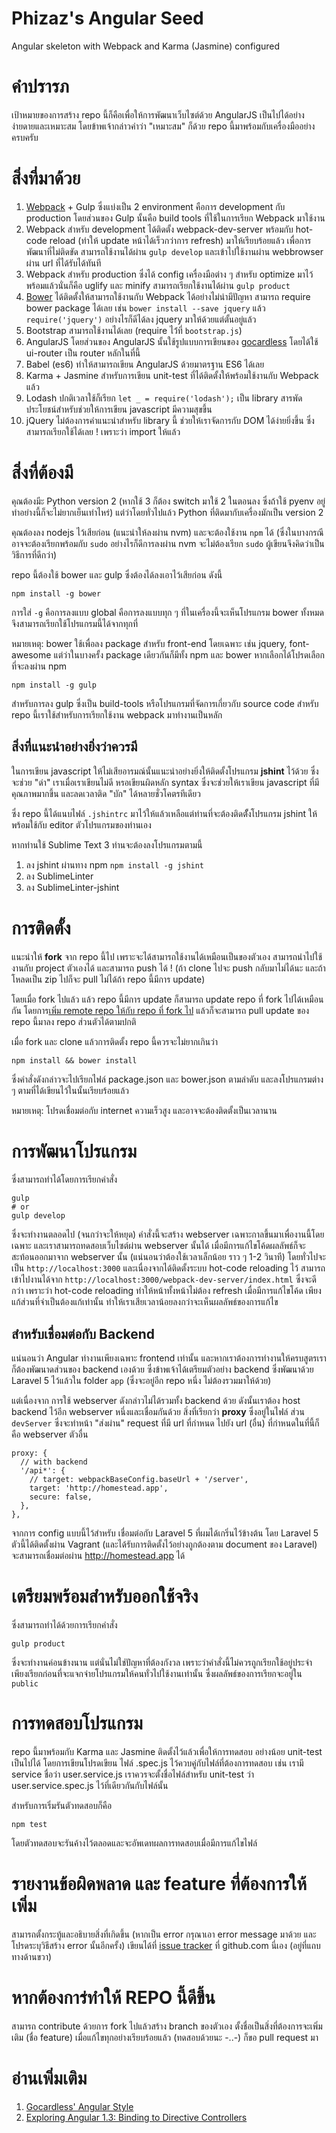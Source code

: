 # Phizaz's Angular Seed
Angular skeleton with Webpack and Karma (Jasmine) configured

# คำปรารภ
เป้าหมายของการสร้าง repo นี้ก็คือเพื่อให้การพัฒนาเว็บไซต์ด้วย AngularJS เป็นไปได้อย่างง่ายดายและเหมาะสม โดยข้าพเจ้ากล่าวคำว่า "เหมาะสม"​ ก็ด้วย repo นี้มาพร้อมกับเครื่องมืออย่างครบครับ

# สิ่งที่มาด้วย

1. [Webpack](https://webpack.github.io/) + Gulp ซึ่งแบ่งเป็น 2 environment คือการ development กับ production โดยส่วนของ Gulp นั้นคือ build tools ที่ใช้ในการเรียก Webpack มาใช้งาน
2. Webpack สำหรับ development ได้ติดตั้ง webpack-dev-server พร้อมกับ hot-code reload (ทำให้ update หน้าได้เร็วกว่าการ refresh) มาให้เรียบร้อยแล้ว เพื่อการพัฒนาที่ไม่ติดขัด สามารถใช้งานได้ผ่าน `gulp develop` และเข้าไปใช้งานผ่าน webbrowser ผ่าน url ที่ได้รับได้ทันที
3. Webpack สำหรับ production ซึ่งได้ config เครื่องมือต่าง ๆ สำหรับ optimize มาไว้พร้อมแล้วนั่นก็คือ uglify และ minify สามารถเรียกใช้งานได้ผ่าน `gulp product`
3. [Bower](http://bower.io/) ได้ติดตั้งให้สามารถใช้งานกับ Webpack ได้อย่างไม่น่ามีปัญหา สามารถ require bower package ได้เลย เช่น `bower install --save jquery` แล้ว `require('jquery')` อย่างไรก็ดีได้ลง jquery มาให้ด้วยแต่ตั้นอยู่แล้ว
4. Bootstrap สามารถใช้งานได้เลย (require ไว้่ที่ `bootstrap.js`)
5. AngularJS โดยส่วนของ AngularJS นั้นใช้รูปแบบการเขียนของ [gocardless](https://github.com/gocardless/angularjs-style-guide) โดยได้ใช้ ui-router เป็น router หลักในที่นี้
6. Babel (es6) ทำให้สามารถเขียน AngularJS ด้วยมาตรฐาน ES6 ได้เลย
7. Karma + Jasmine สำหรับการเขียน unit-test ที่ได้ติดตั้งให้พร้อมใช้งานกับ Webpack แล้ว
8. Lodash ปกติเวลาใช้ก็เรียก `let _ = require('lodash');` เป็น library สารพัดประโยชน์สำหรับช่วยให้การเขียน javascript มีความสุขขึ้น
9. jQuery ไม่ต้องการคำแนะนำสำหรับ library นี้ ช่วยให้เราจัดการกับ DOM ได้ง่ายยิ่งขึ้น ซึ่งสามารถเรียกใช้ได้เลย ! เพราะว่า import ให้แล้ว

# สิ่งที่ต้องมี
คุณต้องมีะ Python version 2 (หากใช้ 3 ก็ต้อง switch มาใช้ 2 ในตอนลง ซึ่งถ้าใช้ pyenv อยู่ทำอย่างนี้ก็จะไม่ยากเย็นเท่าไหร่) แต่ว่าโดยทั่วไปแล้ว Python ที่ติดมากับเครื่องมักเป็น version 2

คุณต้องลง nodejs ไว้เสียก่อน (แนะนำให้ลงผ่าน nvm) และจะต้องใช้งาน `npm` ได้ (ซึ่งในบางกรณี อาจจะต้องเรียกพร้อมกับ `sudo` อย่างไรก็ดีการลงผ่าน nvm จะไม่ต้องเรียก `sudo` ผู้เขียนจึงคิดว่าเป็นวิธีการที่ดีกว่า)

repo นี้ต้องใช้ bower และ gulp ซึ่งต้องได้ลงเอาไว้เสียก่อน ดังนี้


```
npm install -g bower
```

การใส่ `-g` คือการลงแบบ global คือการลงแบบทุก ๆ ที่ในเครื่องนี้จะเห็นโปรแกรม bower ทั้งหมด จึงสามารถเรียกใช้โปรแกรมนี้ได้จากทุกที่

หมายเหตุ: bower ใช้เพื่อลง package สำหรับ front-end โดยเฉพาะ เช่น jquery, font-awesome แต่ว่าในบางครั้ง package เดียวกันก็มีทั้ง npm และ bower หากเลือกได้โปรดเลือกที่จะลงผ่าน npm

```
npm install -g gulp
```

สำหรับการลง gulp ซึ่งเป็น build-tools หรือโปรแกรมที่จัดการเกี่ยวกับ source code สำหรับ repo นี้เราใช้สำหรับการเรียกใช้งาน webpack มาทำงานเป็นหลัก

## สิ่งที่แนะนำอย่างยิ่งว่าควรมี
ในการเขียน javascript ให้ไม่เสียอารมณ์นั้นแนะนำอย่างยิ่งให้ติดตั้งโปรแกรม **jshint** ไว้ด้วย ซึ่งจะช่วย "ด่า" เราเมื่อเราเขียนไม่ดี หรอเขียนผิดหลัก syntax ซึ่งจะช่วยให้เราเขียน javascript ที่มีคุณภาพมากขึ้น และลดเวลาติด "บัก" ได้หลายชั่วโคตรทีเดียว

ซึ่ง repo นี้ได้แนบไฟล์ `.jshintrc` มาไว้ให้แล้วเหลือแต่ท่านที่จะต้องติดตัั้งโปรแกรม jshint ให้พร้อมใช้กับ editor ตัวโปรแกรมของท่านเอง

หากท่านใช้ Sublime Text 3 ท่านจะต้องลงโปรแกรมตามนี้

1. ลง jshint ผ่านทาง npm `npm install -g jshint`
2. ลง SublimeLinter 
3. ลง SublimeLinter-jshint


# การติดตั้ง
แนะนำให้ **fork** จาก repo นี้ไป เพราะจะได้สามารถใช้งานได้เหมือนเป็นของตัวเอง สามารถนำไปใช้งานกับ project ตัวเองได้ และสามารถ push ได้ ! (ถ้า clone ไปจะ push กลับมาไม่ได้นะ และถ้าโหลดเป็น zip ไปก็จะ pull ไม่ได้ถ้า repo นี้มีการ update)

โดยเมื่อ fork ไปแล้ว แล้ว repo นี้มีการ update ก็สามารถ update repo ที่ fork ไปได้เหมือนกัน โดยการ[เพิ่ม remote repo ให้กับ repo ที่ fork ไป](http://stackoverflow.com/questions/3903817/pull-new-updates-from-original-github-repository-into-forked-github-repository) แล้วก็จะสามารถ pull update ของ repo นี้มาลง repo ส่วนตัวได้ตามปกติ

เมื่อ fork และ clone แล้วการติดตั้ง repo นี้ควรจะไม่ยากเกินว่า 

```
npm install && bower install
```

ซึ่งคำสั่งดังกล่าวจะไปเรียกไฟล์ package.json และ bower.json ตามลำดับ และลงโปรแกรมต่าง ๆ ตามที่ได้เขียนไว้ในนั้นเรียบร้อยแล้ว

หมายเหตุ: โปรดเชื่อมต่อกับ internet ความเร็วสูง และอาจจะต้องติดตั้งเป็นเวลานาน

# การพัฒนาโปรแกรม
ซึ่งสามารถทำได้โดยการเรียกคำสั่ง

```
gulp
# or
gulp develop
```

ซึ่งจะทำงานตลอดไป (จนกว่าจะให้หยุด) คำสั่งนี้จะสร้าง webserver เฉพาะกาลขึ้นมาเพื่องานนี้โดยเฉพาะ และเราสามารถทดสอบเว็บไซต์ผ่าน webserver นั้นได้ เมื่อมีการแก้ไขโค้ดผลลัพธ์ก็จะสะท้อนออกมาจาก webserver นั้น (แน่นอนว่าต้องใช้เวลาเล็กน้อย ราว ๆ 1-2 วินาที) โดยทั่วไปจะเป็น `http://localhost:3000` และเนื่องจากได้ติดตั้งระบบ hot-code reloading ไว้ สามารถเข้าไปงานได้จาก `http://localhost:3000/webpack-dev-server/index.html` ซึ่งจะดีกว่า เพราะว่า hot-code reloading ทำให้หน้าทั้งหน้าไม่ต้อง refresh เมื่อมีการแก้ไขโค้ด เพียงแก้ส่วนที่จำเป็นต้องแก้เท่านั้น ทำให้เราเสียเวลาน้อยลงกว่าจะเห็นผลลัพธ์ของการแก้ไข

## สำหรับเชื่อมต่อกับ Backend
แน่นอนว่า Angular ทำงานเพียงเฉพาะ frontend เท่านั้น และหากเราต้องการทำงานให้ครบสูตรเราก็ต้องพัฒนาดส่วนของ backend เองด้วย ซึ่งข้าพเจ้าได้เตรียมตัวอย่าง backend ซึ่งพัฒนาด้วย Laravel 5 ไว้แล้วใน folder `app` (ซึ่งจะอยู่อีก repo หนึ่ง ไม่ต้องรวมมาให้ด้วย)

แต่เนื่องจาก การใช้ webserver ดังกล่าวไม่ได้รวมทั้ง backend ด้วย ดังนั้นเราต้อง host backend ไว้อีก webserver หนึ่งและเชื่อมกันด้วย สิ่งที่เรียกว่า **proxy** ซึ่งอยู่ในไฟล์ ส่วน `devServer` ซึ่งจะทำหน้า "ส่งผ่าน" request ที่มี url ที่กำหนด ไปยัง url (อื่น) ที่กำหนดในที่นี้ก็คือ webserver ตัวอื่น

```
proxy: {
  // with backend
  '/api*': {
    // target: webpackBaseConfig.baseUrl + '/server',
    target: 'http://homestead.app',
    secure: false,
  },
},
```

จากการ config แบบนี้ไว้สำหรับ เชื่อมต่อกับ Laravel 5 ที่ผมได้เกริ่นไว้ข้างต้น โดย Laravel 5 ตัวนี้ได้ติดตั้งผ่าน Vagrant (และได้รับการติดตั้งไว้อย่างถูกต้องตาม document ของ Laravel) จะสามารถเชื่อมต่อผ่าน http://homestead.app ได้

# เตรียมพร้อมสำหรับออกใช้จริง
ซึ่งสามารถทำได้ด้วยการเรียกคำสั่ง 

```
gulp product
```

ซึ่งจะทำงานค่อนข้างนาน แต่นั่นไม่ใช่ปัญหาที่ต้องกังวล เพราะว่าคำสั่งนี้ไม่ควรถูกเรียกใช้อยู่ประจำ เพียงเรียกก่อนที่จะแจกจ่ายโปรแกรมให้คนทั่วไปใช้งานเท่านั้น ซึ่งผลลัพธ์ของการเรียกจะอยู่ใน `public`

# การทดสอบโปรแกรม
repo นี้มาพร้อมกับ Karma และ Jasmine ติดตั้งไว้แล้วเพื่อให้การทดสอบ อย่างน้อย unit-test เป็นไปได้ โดยการเขียนโปรดเขียน ไฟล์​ .spec.js ไว้ควบคู่กับไฟล์ที่ต้องการทดสอบ เช่น เรามี service ชื่อว่า user.service.js เราควรจะตั้งชื่อไฟล์สำหรับ unit-test ว่า user.service.spec.js ไว้ที่เดียวกันกับไฟล์นั้น

สำหรับการเริ่มรันตัวทดสอบก็คือ

```
npm test
```

โดยตัวทดสอบจะรันค้างไว้ตลอดและจะอัพเดทผลการทดสอบเมื่อมีการแก้ไขไฟล์

# รายงานข้อผิดพลาด และ feature ที่ต้องการให้เพิ่ม
สามารถตั้งกระทู้และอธิบายสิ่งที่เกิดขึ้น (หากเป็น error กรุณาเอา error  message มาด้วย และโปรดระบุวิธีสร้าง error นั้นอีกครั้ง)​ เขียนได้ที่ [issue tracker](https://github.com/phizaz/angular-seed/issues) ที่ github.com นี่เอง (อยู่ที่แถบทางด้านขวา)

# หากต้องการ่ทำให้ REPO นี้ดีขึ้น
สามารถ contribute ด้วยการ fork ไปแล้วสร้าง branch ของตัวเอง ตั้งชื่อเป็นสิ่งที่ต้องการจะเพิ่มเติม (ชื่อ feature) เมื่อแก้ไขทุกอย่างเรียบร้อยแล้ว (ทดสอบด้วยนะ -..-) ก็ขอ pull request มา

# อ่านเพิ่มเติม
1. [Gocardless' Angular Style](https://github.com/gocardless/angularjs-style-guide)
2. [Exploring Angular 1.3: Binding to Directive Controllers](http://blog.thoughtram.io/angularjs/2015/01/02/exploring-angular-1.3-bindToController.html)